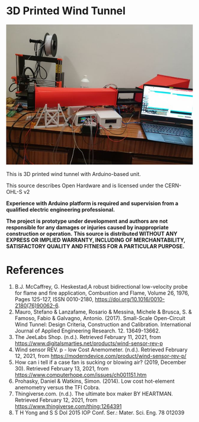 # 3D Printed Wind Tunnel
![3D Printed Wind Tunnel](https://github.com/majaczech/wind-tunnel/blob/a0c46b066048b322eb1439d55becad7b6d483969/images/wind-tunnel-use.jpg)

This is 3D printed wind tunnel with Arduino-based unit. 

This source describes Open Hardware and is licensed under the CERN-OHL-S v2

**Experience with Arduino platform is required and supervision from a qualified electric engineering professional.**

**The project is prototype under development and authors are not responsible for any damages or injuries caused by inappropriate construction or operation.**
**This source is distributed WITHOUT ANY EXPRESS OR IMPLIED WARRANTY, INCLUDING OF MERCHANTABILITY, SATISFACTORY QUALITY AND FITNESS FOR A PARTICULAR PURPOSE.**


# References
1.	B.J. McCaffrey, G. Heskestad,A robust bidirectional low-velocity probe for flame and fire application, Combustion and Flame, Volume 26, 1976, Pages 125-127, ISSN 0010-2180, https://doi.org/10.1016/0010-2180(76)90062-6.
2.	Mauro, Stefano & Lanzafame, Rosario & Messina, Michele & Brusca, S. & Famoso, Fabio & Galvagno, Antonio. (2017). Small-Scale Open-Circuit Wind Tunnel: Design Criteria, Construction and Calibration. International Journal of Applied Engineering Research. 12. 13649-13662.
3.	The JeeLabs Shop. (n.d.). Retrieved February 11, 2021, from https://www.digitalsmarties.net/products/wind-sensor-rev-p
4.	Wind sensor REV. p - low Cost Anemometer. (n.d.). Retrieved February 12, 2021, from https://moderndevice.com/product/wind-sensor-rev-p/
5.	How can i tell if a case fan is sucking or blowing air? (2019, December 30). Retrieved February 13, 2021, from https://www.computerhope.com/issues/ch001151.htm
6.	Prohasky, Daniel & Watkins, Simon. (2014). Low cost hot-element anemometry versus the TFI Cobra.
7.	Thingiverse.com. (n.d.). The ultimate box maker BY HEARTMAN. Retrieved February 12, 2021, from https://www.thingiverse.com/thing:1264391
8.	T H Yong and S S Dol 2015 IOP Conf. Ser.: Mater. Sci. Eng. 78 012039
